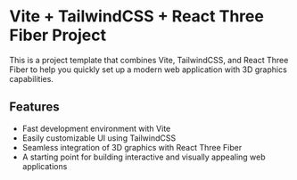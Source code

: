 # Vite + TailwindCSS + React Three Fiber Project

This is a project template that combines Vite, TailwindCSS, and React Three Fiber to help you quickly set up a modern web application with 3D graphics capabilities.

## Features

- Fast development environment with Vite
- Easily customizable UI using TailwindCSS
- Seamless integration of 3D graphics with React Three Fiber
- A starting point for building interactive and visually appealing web applications



